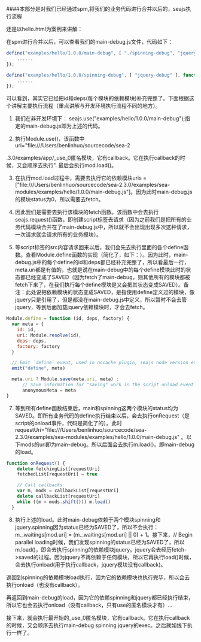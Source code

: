####本部分是对我们已经通过spm,将我们的业务代码进行合并以后的，seajs执行流程

还是以hello.html为案例来讲解：

在spm进行合并以后，可以查看我们的main-debug.js文件，代码如下：
```javascript
define("examples/hello/1.0.0/main-debug", [ "./spinning-debug", "jquery-debug" ], function(require) {
    ......
});

define("examples/hello/1.0.0/spinning-debug", [ "jquery-debug" ], function(require, exports, module) {
    ......
});
```

可以看到，其实它已经把id和deps(每个模块的依赖模块)补充完整了。下面根据这个讲解主要执行流程（重点讲解与开发环境执行流程不同的地方）。

1. 我们在非开发环境下： seajs.use("examples/hello/1.0.0/main-debug");指定的main-debug.js即为上述的代码。

2. 执行Module.use()，该函数中uri="file:///Users/benlinhuo/sourcecode/sea-2

.3.0/examples/app/_use_0匿名模块，它有callback。它在执行callback的时候，又会顺序去执行". 最后会执行mod.load()。

3. 在执行mod.load过程中，需要去执行它的依赖模块uris = ["file:///Users/benlinhuo/sourcecode/sea-2.3.0/examples/sea-modules/examples/hello/1.0.0/main-debug.js"]。因为此时main-debug.js的模块status为0，所以需要去fetch。

4. 因此我们是需要去执行该模块的fetch函数。该函数中会去执行seajs.request()函数，即创建script标签去请求（因为之前我们是把所有的业务代码模块合并在了main-debug.js中，所以就不会出现出现多次这种请求，一次请求就会请求所有的业务模块）。

5. 等script标签的src内容请求回来以后，我们会先去执行里面的各个define函数。查看Module.define函数的实现（简化了，如下：）。因为此时，main-debug.js中的每个define的id和deps都已经补充完整了，所以看最后一行，meta.uri都是有值的，也就是说在main-debug中的每个define模块此时的状态都已经变成了SAVED（因为fetch了main-debug，则其他所有的模块都被fetch下来了，在我们执行每个define模块是又会把其状态变成SAVED）。备注：此处说把依赖模块的状态变成SAVED，是指使用define定义过的模块，像jquery只是引用了，但是都没在main-debug.js中定义，所以暂时不会去管jquery，等到后面加载jquery依赖模块时，才会去fetch。
```javascript
Module.define = function (id, deps, factory) {
  var meta = {
    id: id,
    uri: Module.resolve(id),
    deps: deps,
    factory: factory
  }

  // Emit `define` event, used in nocache plugin, seajs node version etc
  emit("define", meta)

  meta.uri ? Module.save(meta.uri, meta) :
      // Save information for "saving" work in the script onload event
      anonymousMeta = meta
}
```

7. 等到所有define函数结束后，main和spinning这两个模块的status均为SAVED。即所有业务代码的define执行结束以后，会去执行onRequest（是script的onload事件，代码是简化了的）。此时requestUri="file:///Users/benlinhuo/sourcecode/sea-2.3.0/examples/sea-modules/examples/hello/1.0.0/main-debug.js" 。以下mods的uri即为main-debug。所以后面会去执行m.load()。即main-debug的load。
```javascript
function onRequest() {
    delete fetchingList[requestUri]
    fetchedList[requestUri] = true

    // Call callbacks
    var m, mods = callbackList[requestUri]
    delete callbackList[requestUri]
    while ((m = mods.shift())) m.load()
  }
```

8. 执行上述的load。此时main-debug依赖于两个模块spinning和jquery.spinning因为status已经为SAVED了，所以不会执行：m._waitings[mod.uri] = (m._waitings[mod.uri] || 0) + 1。接下来，// Begin parallel loading时候，我们发现spinning的status已经为SAVED了，所以m.load()，即会去执行spinning的依赖模块jquery。jquery会去经历fetch->saved的过程。因为jquery不再依赖于任何模块，所以它再执行load()时候，会去执行onload(用于执行callback，jquery模块没有callback)。
 
返回到spinning的依赖模块load执行，因为它的依赖模块也执行完毕，所以会去执行onload（也没有callback）。
 
再返回到main-debug的load，因为它的依赖spinning和jquery都已经执行结束，所以它也会去执行onload（没有callback，只有use的匿名模块才有）...

接下来，就会执行最开始的_use_0匿名模块，它有callback。它在执行callback的时候，又会顺序去执行main-debug  spinning jquery的exec。之后就如线下执行一样了。
